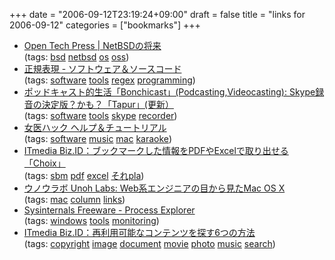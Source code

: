 +++
date = "2006-09-12T23:19:24+09:00"
draft = false
title = "links for 2006-09-12"
categories = ["bookmarks"]
+++

<ul class="delicious">
	<li>
		<div class="delicious-link"><a href="http://opentechpress.jp/article.pl?sid=06/09/11/104205&from=rss">Open Tech Press | NetBSDの将来</a></div>
		<div class="delicious-tags">(tags: <a href="http://del.icio.us/nobu666/bsd">bsd</a> <a href="http://del.icio.us/nobu666/netbsd">netbsd</a> <a href="http://del.icio.us/nobu666/os">os</a> <a href="http://del.icio.us/nobu666/oss">oss</a>)</div>
	</li>
	<li>
		<div class="delicious-link"><a href="http://www.aster-world.com/soft/regexchk.html">正規表現 - ソフトウェア＆ソースコード</a></div>
		<div class="delicious-tags">(tags: <a href="http://del.icio.us/nobu666/software">software</a> <a href="http://del.icio.us/nobu666/tools">tools</a> <a href="http://del.icio.us/nobu666/regex">regex</a> <a href="http://del.icio.us/nobu666/programming">programming</a>)</div>
	</li>
	<li>
		<div class="delicious-link"><a href="http://tin.hippy.jp/airbonchi/podcast/archives/2006/09/skypetapur.html">ポッドキャスト的生活「Bonchicast」(Podcasting,Videocasting): Skype録音の決定版？かも？「Tapur」(更新）</a></div>
		<div class="delicious-tags">(tags: <a href="http://del.icio.us/nobu666/software">software</a> <a href="http://del.icio.us/nobu666/tools">tools</a> <a href="http://del.icio.us/nobu666/skype">skype</a> <a href="http://del.icio.us/nobu666/recorder">recorder</a>)</div>
	</li>
	<li>
		<div class="delicious-link"><a href="http://desireforwealth.com/joyhack/index.shtml">女医ハック ヘルプ＆チュートリアル</a></div>
		<div class="delicious-tags">(tags: <a href="http://del.icio.us/nobu666/software">software</a> <a href="http://del.icio.us/nobu666/music">music</a> <a href="http://del.icio.us/nobu666/mac">mac</a> <a href="http://del.icio.us/nobu666/karaoke">karaoke</a>)</div>
	</li>
	<li>
		<div class="delicious-link"><a href="http://www.itmedia.co.jp/bizid/articles/0609/12/news095.html">ITmedia Biz.ID：ブックマークした情報をPDFやExcelで取り出せる「Choix」</a></div>
		<div class="delicious-tags">(tags: <a href="http://del.icio.us/nobu666/sbm">sbm</a> <a href="http://del.icio.us/nobu666/pdf">pdf</a> <a href="http://del.icio.us/nobu666/excel">excel</a> <a href="http://del.icio.us/nobu666/それpla">それpla</a>)</div>
	</li>
	<li>
		<div class="delicious-link"><a href="http://labs.unoh.net/2006/09/webmac_os_x.html">ウノウラボ Unoh Labs: Web系エンジニアの目から見たMac OS X</a></div>
		<div class="delicious-tags">(tags: <a href="http://del.icio.us/nobu666/mac">mac</a> <a href="http://del.icio.us/nobu666/column">column</a> <a href="http://del.icio.us/nobu666/links">links</a>)</div>
	</li>
	<li>
		<div class="delicious-link"><a href="http://www.sysinternals.com/Utilities/ProcessExplorer.html">Sysinternals Freeware - Process Explorer</a></div>
		<div class="delicious-tags">(tags: <a href="http://del.icio.us/nobu666/windows">windows</a> <a href="http://del.icio.us/nobu666/tools">tools</a> <a href="http://del.icio.us/nobu666/monitoring">monitoring</a>)</div>
	</li>
	<li>
		<div class="delicious-link"><a href="http://www.itmedia.co.jp/bizid/articles/0609/11/news043.html">ITmedia Biz.ID：再利用可能なコンテンツを探す6つの方法</a></div>
		<div class="delicious-tags">(tags: <a href="http://del.icio.us/nobu666/copyright">copyright</a> <a href="http://del.icio.us/nobu666/image">image</a> <a href="http://del.icio.us/nobu666/document">document</a> <a href="http://del.icio.us/nobu666/movie">movie</a> <a href="http://del.icio.us/nobu666/photo">photo</a> <a href="http://del.icio.us/nobu666/music">music</a> <a href="http://del.icio.us/nobu666/search">search</a>)</div>
	</li>
</ul>
